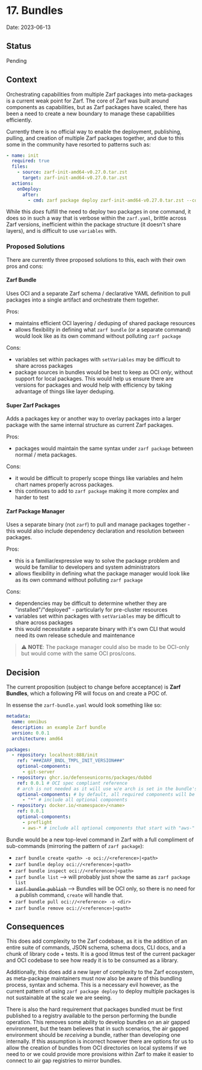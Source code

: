 # 17. Bundles

Date: 2023-06-13

## Status

Pending

## Context

Orchestrating capabilities from multiple Zarf packages into meta-packages is a current weak point for Zarf. The core of Zarf was built around components as capabilities, but as Zarf packages have scaled, there has been a need to create a new boundary to manage these capabilities efficiently.

Currently there is no official way to enable the deployment, publishing, pulling, and creation of multiple Zarf packages together, and due to this some in the community have resorted to patterns such as:

```yaml
- name: init
  required: true
  files:
    - source: zarf-init-amd64-v0.27.0.tar.zst
      target: zarf-init-amd64-v0.27.0.tar.zst
  actions:
    onDeploy:
      after:
        - cmd: zarf package deploy zarf-init-amd64-v0.27.0.tar.zst --components git-server --confirm -l warn
```

While this _does_ fulfill the need to deploy two packages in one command, it does so in such a way that is verbose within the `zarf.yaml`, brittle across Zarf versions, inefficient within the package structure (it doesn't share layers), and is difficult to use `variables` with.

### Proposed Solutions

There are currently three proposed solutions to this, each with their own pros and cons:

#### Zarf Bundle

Uses OCI and a separate Zarf schema / declarative YAML definition to pull packages into a single artifact and orchestrate them together.

Pros:

- maintains efficient OCI layering / deduping of shared package resources
- allows flexibility in defining what `zarf bundle` (or a separate command) would look like as its own command without polluting `zarf package`

Cons:

- variables set within packages with `setVariables` may be difficult to share across packages
- package sources in bundles would be best to keep as OCI _only_, without support for local packages. This would help us ensure there are versions for packages and would help with efficiency by taking advantage of things like layer deduping.

#### Super Zarf Packages

Adds a packages key or another way to overlay packages into a larger package with the same internal structure as current Zarf packages.

Pros:

- packages would maintain the same syntax under `zarf package` between normal / meta packages.

Cons:

- it would be difficult to properly scope things like variables and helm chart names properly across packages.
- this continues to add to `zarf package` making it more complex and harder to test

#### Zarf Package Manager

Uses a separate binary (not `zarf`) to pull and manage packages together - this would also include dependency declaration and resolution between packages.

Pros:

- this is a familiar/expressive way to solve the package problem and would be familiar to developers and system administrators
- allows flexibility in defining what the package manager would look like as its own command without polluting `zarf package`

Cons:

- dependencies may be difficult to determine whether they are "installed"/"deployed" - particularly for pre-cluster resources
- variables set within packages with `setVariables` may be difficult to share across packages
- this would necessitate a separate binary with it's own CLI that would need its own release schedule and maintenance

> :warning: **NOTE**: The package manager could also be made to be OCI-only but would come with the same OCI pros/cons.

## Decision

The current proposition (subject to change before acceptance) is **Zarf Bundles**, which a following PR will focus on and create a POC of.

In essense the `zarf-bundle.yaml` would look something like so:

```yaml
metadata:
  name: omnibus
  description: an example Zarf bundle
  version: 0.0.1
  architecture: amd64

packages:
  - repository: localhost:888/init
    ref: "###ZARF_BNDL_TMPL_INIT_VERSION###"
    optional-components:
      - git-server
  - repository: ghcr.io/defenseunicorns/packages/dubbd
    ref: 0.0.1 # OCI spec compliant reference
    # arch is not needed as it will use w/e arch is set in the bundle's metadata
    optional-components: # by default, all required components will be included
      - "*" # include all optional components
  - repository: docker.io/<namespace>/<name>
    ref: 0.0.1
    optional-components:
      - preflight
      - aws-* # include all optional components that start with "aws-"
```

Bundle would be a new top-level command in Zarf with a full compliment of sub-commands (mirroring the pattern of `zarf package`):

- `zarf bundle create <path> -o oci://<reference>|<path>`
- `zarf bundle deploy oci://<reference>|<path>`
- `zarf bundle inspect oci://<reference>|<path>`
- `zarf bundle list` --> will probably just show the same as `zarf package list`
- ~~`zarf bundle publish`~~ --> Bundles will be OCI only, so there is no need for a publish command, `create` will handle that.
- `zarf bundle pull oci://<reference> -o <dir>`
- `zarf bundle remove oci://<reference>|<path>`

## Consequences

This does add complexity to the Zarf codebase, as it is the addition of an entire suite of commands, JSON schema, schema docs, CLI docs, and a chunk of library code + tests.  It is a good litmus test of the current packager and OCI codebase to see how ready it is to be consumed as a library.

Additionally, this does add a new layer of complexity to the Zarf ecosystem, as meta-package maintainers must now also be aware of this bundling process, syntax and schema.  This is a necessary evil however, as the current pattern of using `zarf package deploy` to deploy multiple packages is not sustainable at the scale we are seeing.

There is also the hard requirement that packages bundled must be first published to a registry available to the person performing the bundle operation. This removes some ability to develop bundles on an air gapped environment, but the team believes that in such scenarios, the air gapped environment should be _receiving_ a bundle, rather than developing one internally.  If this assumption is incorrect however there are options for us to allow the creation of bundles from OCI directories on local systems if we need to or we could provide more provisions within Zarf to make it easier to connect to air gap registries to mirror bundles.
